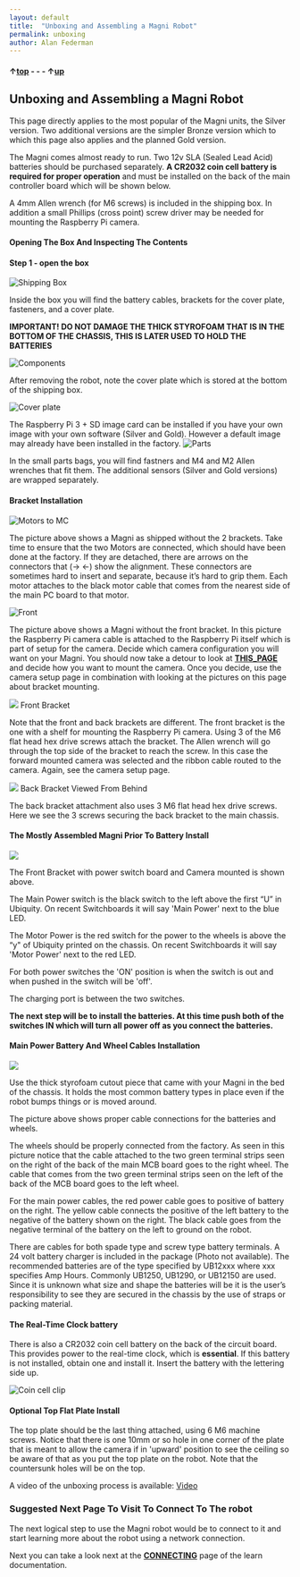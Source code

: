```yaml
---
layout: default
title:  "Unboxing and Assembling a Magni Robot"
permalink: unboxing
author: Alan Federman
---
```


#### &uarr;[top](https://ubiquityrobotics.github.io/learn/) - - - &uarr;[up](ix_quick_start)

## Unboxing and Assembling a Magni Robot

This page directly applies to the most popular of the Magni units, the Silver
version. Two additional versions are the simpler Bronze version which to which this page also applies
and the planned Gold version.

The Magni comes almost ready to run. Two 12v SLA (Sealed Lead Acid) batteries should be purchased separately. **A CR2032 coin cell battery is required for proper operation** and must be installed on the back of the main controller board which will be shown below.

A 4mm Allen wrench (for M6 screws) is included in the shipping box. In addition a small Phillips (cross point) screw driver may be needed for mounting the Raspberry Pi camera.

#### Opening The Box And Inspecting The Contents

#### Step 1 - open the box
![Shipping Box](unb1.JPG)

 Inside the box you will find the battery cables, brackets for the cover plate, fasteners, and a cover plate.

 **IMPORTANT! DO NOT DAMAGE THE THICK STYROFOAM THAT IS IN THE
 BOTTOM OF THE CHASSIS, THIS IS LATER USED TO HOLD THE BATTERIES**

 ![Components](unb2.JPG)

 After removing the robot, note the cover plate which is stored at the bottom of the shipping box.

 ![Cover plate](unb4.JPG)

 The Raspberry Pi 3 + SD image card can be installed if you have your own image with your own software (Silver and Gold). However a default image may already have been installed in the factory.
 ![Parts](unbparts.JPG)

  In the small parts bags, you will find fastners and  M4 and M2 Allen wrenches that fit them. The additional sensors (Silver and Gold versions) are wrapped separately.

<!--
 ![RPi 3 installed](unb7.JPG)

 The front and back brackets can be installed using the brackets require a M4 hex Allen wrench. We suggest an extra long (6 cm). The other included fasteners are M3 (M2 hex wrench) and a small Phillips screwdriver for Raspi Cam attachment. [See the detailed section on camera and sensor installation.](camera_sensors)
-->

#### Bracket Installation
![Motors to MC](unb5.JPG)

The picture above shows a Magni as shipped without the 2 brackets. Take time to ensure that the two Motors are connected, which should have been done at the factory. If they are detached, there are arrows on the connectors that (-> <-) show the alignment.
These connectors are sometimes hard to insert
and separate, because it’s hard to grip them.
Each motor attaches to the black
motor cable that comes from the nearest side of the main PC board to that motor.

![Front](MagniUnboxedWithoutTopBrackets.jpg)

The picture above shows a Magni without the front bracket.  In this picture the Raspberry Pi camera cable is attached to the Raspberry Pi itself which is part of setup for the camera.   Decide which camera configuration you will want on your Magni.    You should now take a detour to look at [**THIS_PAGE**](https://learn.ubiquityrobotics.com/camera_sensors)  and decide how you want to mount the camera.    Once you decide, use the camera setup page in combination with looking at the pictures on this page about bracket mounting.

![](MagniUnboxedAttachingTopFrontBracket.jpg)
Front Bracket

Note that the front and back brackets are different.  The front bracket is the one with a shelf for mounting the Raspberry Pi camera. Using 3 of the M6 flat head hex drive screws attach the bracket.  The Allen wrench will go through the top side of the bracket to reach the screw.    In this case the forward mounted camera was selected and the ribbon cable routed to the camera.  Again, see the camera setup page.

![](MagniUnboxedAttachingTopRearBracket.jpg)
Back Bracket Viewed From Behind

The back bracket attachment also uses 3 M6 flat head hex drive screws. Here we see the 3 screws securing the back bracket to the main chassis.

#### The Mostly Assembled Magni Prior To Battery Install
![](MagniUnboxedFrontViewNoBatteriest.jpg)

The Front Bracket with power switch board and Camera mounted is shown above.


The Main Power switch is the black switch to the left above the first “U” in Ubiquity.  On recent Switchboards it will say 'Main Power' next to the blue LED.

The Motor Power is the red switch for the power to the wheels is above the “y" of Ubiquity printed on the chassis. On recent Switchboards it will say 'Motor Power' next to the red LED.  

For both power switches the 'ON' position is when the switch is out and when pushed in the switch will be  'off'.

The charging port is between the two switches.  

**The next step will be to install the batteries.   At this time push both of the switches IN which will turn all power off as you connect the batteries.**


#### Main Power Battery And Wheel Cables Installation

![](MagniBatteryInstallation.jpg)

Use the thick styrofoam cutout piece that came with your Magni in the bed of the chassis. It holds the most common battery types in place even if the robot bumps things or is moved around.  

The picture above shows proper cable connections for the batteries and wheels.  

The wheels should be properly connected from the factory.
As seen in this picture notice that the cable attached to the two green terminal strips seen on the right of the back of the main MCB board goes to the right wheel.   The cable that comes from the two green terminal strips seen on the left of the back of the MCB board goes to the left wheel.   

For the main power cables, the red power cable goes to positive of battery on the right.  The yellow cable connects the positive of the left battery to the negative of the battery shown on the right. The black cable goes from the negative terminal of the battery on the left to ground on the robot.

There are cables for both spade type and screw type battery terminals. A 24 volt battery charger is included in the package (Photo not available). The recommended batteries are of the type specified by UB12xxx where xxx specifies Amp Hours. Commonly UB1250, UB1290, or UB12150 are used. Since it is unknown what size and shape the batteries will be it is the user’s responsibility to see they are secured in the chassis by the use of straps or packing material.


<!-- *{TODO: Somewhere there needs to be a discussion of what size batteries to use.  The spade connector sizes need
to be specified.  The user should be prepared for a current inrush spark? (not sure that this still occurs on initial battery insertion)  Is there a strap to hold the batteries down?  How is it installed? }*

![Final](unb-bat.JPG)
-->
#### The Real-Time Clock battery
There is also a CR2032 coin cell battery on the back of the circuit board.  This provides power to the real-time clock, which is **essential**.  If this battery is not installed, obtain one and install it. Insert the battery with the lettering side up.

<!--![Coin cell Holder](battery_holder.png)

![Coin cell clip](BatteryClipInstallNote.jpg)-->
![Coin cell clip](Magni_CR2032_Battery.jpg)
#### Optional Top Flat Plate Install

The top plate should be the last thing attached, using 6  M6 machine screws. Notice that there is one 10mm or so hole in one corner of the plate that is meant to allow the camera if in 'upward' position to see the ceiling so be aware of that as you put the top plate on the robot.    Note that the countersunk holes will be on the top.

A video of the unboxing process is available:  [Video](https://youtu.be/pF38kFOl0Ic)

### Suggested Next Page To Visit To Connect To The robot

The next logical step to use the Magni robot would be to connect to it and start learning more about the robot using a network connection.  

Next you can take a look next at the [**CONNECTING**](https://learn.ubiquityrobotics.com/connecting)  page of the learn documentation.
